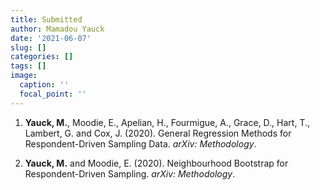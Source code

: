 ```yaml
---
title: Submitted
author: Mamadou Yauck
date: '2021-06-07'
slug: []
categories: []
tags: []
image:
  caption: ''
  focal_point: ''
---
```


1. **Yauck, M.**, Moodie, E., Apelian, H., Fourmigue, A., Grace, D., Hart, T., Lambert, G. and Cox, J. (2020). General Regression Methods for Respondent-Driven Sampling Data. *arXiv: Methodology*.

2. **Yauck, M.** and Moodie, E. (2020). Neighbourhood Bootstrap for Respondent-Driven Sampling. *arXiv: Methodology*.
